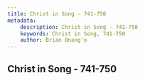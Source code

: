 ```yaml
---
title: Christ in Song - 741-750
metadata:
    description: Christ in Song - 741-750
    keywords: Christ in Song, 741-750
    author: Brian Onang'o
---
```



## Christ in Song - 741-750
  